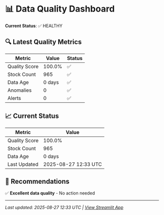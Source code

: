 # 📊 Data Quality Dashboard

**Current Status**: ✅ HEALTHY

## 🔍 Latest Quality Metrics

| Metric | Value | Status |
|--------|-------|--------|
| Quality Score | 100.0% | ✅ |
| Stock Count | 965 | ✅ |
| Data Age | 0 days | ✅ |
| Anomalies | 0 | ✅ |
| Alerts | 0 | ✅ |


## 📈 Current Status

| Metric | Value |
|--------|-------|
| Quality Score | 100.0% |
| Stock Count | 965 |
| Data Age | 0 days |
| Last Updated | 2025-08-27 12:33 UTC |

## 🎯 Recommendations

✅ **Excellent data quality** - No action needed


---
*Last updated: 2025-08-27 12:33 UTC | [View Streamlit App](https://modernmagicformula.streamlit.app)*
